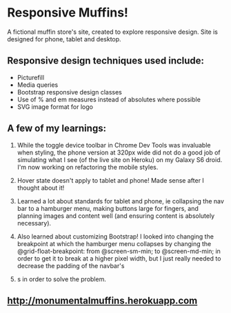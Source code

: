 # Responsive Muffins!

A fictional muffin store's site, created to explore responsive design.
Site is designed for phone, tablet and desktop.

## Responsive design techniques used include:
- Picturefill
- Media queries
- Bootstrap responsive design classes
- Use of % and em measures instead of absolutes where possible
- SVG image format for logo

## A few of my learnings:
1. While the toggle device toolbar in Chrome Dev Tools was invaluable when styling, the phone version at 320px wide did not do a good job of simulating what I see (of the live site on Heroku) on my Galaxy S6 droid. I'm now working on refactoring the mobile styles.

2. Hover state doesn't apply to tablet and phone! Made sense after I thought about it!

3. Learned a lot about standards for tablet and phone, ie collapsing the nav bar to a hamburger menu, making buttons large for fingers, and planning images and content well (and ensuring content is absolutely necessary).

4. Also learned about customizing Bootstrap! I looked into changing the breakpoint at which the hamburger menu collapses by changing the @grid-float-breakpoint: from @screen-sm-min; to @screen-md-min; in order to get it to break at a higher pixel width, but I just really needed to decrease the padding of the navbar's <li>s in order to solve the problem.


## http://monumentalmuffins.herokuapp.com
